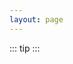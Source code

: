 ```yaml
---
layout: page
---
```

<script setup>
import {
  VPTeamPage,
  VPTeamPageTitle,
  VPTeamMembers
} from 'vitepress/theme'

const members = [
  {
    avatar: 'https://i.imgur.com/rKRmZQM.png',
    name: 'Simone Gandini',
    title: 'Marketing & design manager',
    links: [
      { icon: 'github', link: 'https://github.com/ArialTNR' }
    ]
  },
  {
    avatar: 'https://i.imgur.com/KhvSjGf.png',
    name: 'Remigio Piovani',
    title: 'Chief Technology Officer',
    links: [
      { icon: 'github', link: 'https://github.com/Remigio07' },
	  { icon: 'discord', link: 'https://discord.gg/eSnAPhvMTG' }
    ]
  }
]
</script>

<VPTeamPage>
  <VPTeamPageTitle>
    <template #title>
      Il team
    </template>
    <template #lead>
      Siamo due ragazzi molto giovani appassionati di tecnologia e marketing.
	  Crediamo che il progetto Fedora possa essere un buon metodo per combattere la contraffazione.
    </template>
  </VPTeamPageTitle>
  <VPTeamMembers
    :members="members"
  />
</VPTeamPage>

::: tip <CustomFooter/>
:::
